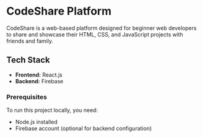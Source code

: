 # CodeShare Platform  

CodeShare is a web-based platform designed for beginner web developers to share and showcase their HTML, CSS, and JavaScript projects with friends and family.  

## Tech Stack  
- **Frontend:** React.js  
- **Backend:** Firebase

### Prerequisites  
To run this project locally, you need:  
- Node.js installed  
- Firebase account (optional for backend configuration)  
